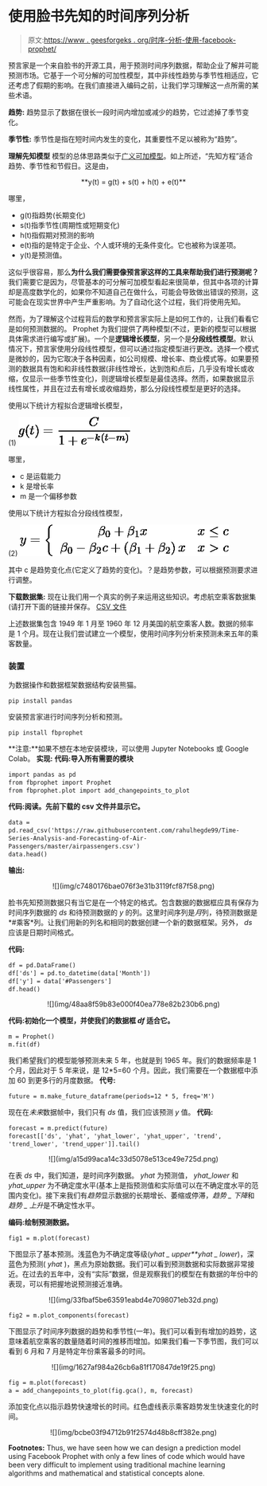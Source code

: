 # 使用脸书先知的时间序列分析

> 原文:[https://www . geesforgeks . org/时序-分析-使用-facebook-prophet/](https://www.geeksforgeeks.org/time-series-analysis-using-facebook-prophet/)

预言家是一个来自脸书的开源工具，用于预测时间序列数据，帮助企业了解并可能预测市场。它基于一个可分解的可加性模型，其中非线性趋势与季节性相适应，它还考虑了假期的影响。在我们直接进入编码之前，让我们学习理解这一点所需的某些术语。

**趋势:**
趋势显示了数据在很长一段时间内增加或减少的趋势，它过滤掉了季节变化。

**季节性:**
季节性是指在短时间内发生的变化，其重要性不足以被称为“趋势”。

**理解先知模型**
模型的总体思路类似于[广义可加模型](https://en.wikipedia.org/wiki/Generalized_additive_model)。如上所述，“先知方程”适合趋势、季节性和节假日。这是由，

<center>**y(t) = g(t) + s(t) + h(t) + e(t)**</center>

哪里，

*   g(t)指趋势(长期变化)
*   s(t)指季节性(周期性或短期变化)
*   h(t)指假期对预测的影响
*   e(t)指的是特定于企业、个人或环境的无条件变化。它也被称为误差项。
*   y(t)是预测值。

这似乎很容易，那么**为什么我们需要像预言家这样的工具来帮助我们进行预测呢？**
我们需要它是因为，尽管基本的可分解可加模型看起来很简单，但其中各项的计算却是高度数学化的，如果你不知道自己在做什么，可能会导致做出错误的预测，这可能会在现实世界中产生严重影响。为了自动化这个过程，我们将使用先知。

然而，为了理解这个过程背后的数学和预言家实际上是如何工作的，让我们看看它是如何预测数据的。
Prophet 为我们提供了两种模型(不过，更新的模型可以根据具体需求进行编写或扩展)。一个是**逻辑增长模型**，另一个是**分段线性模型**。默认情况下，预言家使用分段线性模型，但可以通过指定模型进行更改。选择一个模式是微妙的，因为它取决于各种因素，如公司规模、增长率、商业模式等。如果要预测的数据具有饱和和非线性数据(非线性增长，达到饱和点后，几乎没有增长或收缩，仅显示一些季节性变化)，则逻辑增长模型是最佳选择。然而，如果数据显示线性属性，并且在过去有增长或收缩趋势，那么分段线性模型是更好的选择。

使用以下统计方程拟合逻辑增长模型，

(1) ![  \begin{equation*} g(t)=\frac{C}{1+e^{-k(t-m)}} \end{equation*} ](img/3994abff0fa21d36a2db1dbc545484c3.png "Rendered by QuickLaTeX.com")

哪里，

*   c 是运载能力
*   k 是增长率
*   m 是一个偏移参数

使用以下统计方程拟合分段线性模型，

(2) ![ \begin{equation*} y=\left\{\begin{array}{cc} \beta_{0}+\beta_{1} x & x \leq c \\ \beta_{0}-\beta_{2} c+\left(\beta_{1}+\beta_{2}\right) x & x>c \end{array}\right. \end{equation*} ](img/1b6b5d434099579e21bd6de71d60d1c9.png "Rendered by QuickLaTeX.com")

其中 c 是趋势变化点(它定义了趋势的变化)。？是趋势参数，可以根据预测要求进行调整。

**下载数据集:**
现在让我们用一个真实的例子来运用这些知识。考虑航空乘客数据集(请打开下面的链接并保存。
[CSV 文件](https://raw.githubusercontent.com/rahulhegde99/Time-Series-Analysis-and-Forecasting-of-Air-Passengers/master/airpassengers.csv)

上述数据集包含 1949 年 1 月至 1960 年 12 月美国的航空乘客人数。数据的频率是 1 个月。现在让我们尝试建立一个模型，使用时间序列分析来预测未来五年的乘客数量。

### 装置

为数据操作和数据框架数据结构安装熊猫。

```
pip install pandas

```

安装预言家进行时间序列分析和预测。

```
pip install fbprophet

```

**注意:**如果不想在本地安装模块，可以使用 Jupyter Notebooks 或 Google Colab。
**实现:**
**代码:导入所有需要的模块**

```
import pandas as pd
from fbprophet import Prophet
from fbprophet.plot import add_changepoints_to_plot
```

**代码:阅读。先前下载的 csv 文件并显示它。**

```
data = pd.read_csv('https://raw.githubusercontent.com/rahulhegde99/Time-Series-Analysis-and-Forecasting-of-Air-Passengers/master/airpassengers.csv')
data.head()
```

**输出:**

<center>![](img/c7480176bae076f3e31b3119fcf87f58.png)</center>

脸书先知预测数据只有当它是在一个特定的格式。包含数据的数据框应具有保存为时间序列数据的 *ds* 和待预测数据的 *y* 的列。这里时间序列是*月*列，待预测数据是*#乘客*列。让我们用新的列名和相同的数据创建一个新的数据框架。另外， *ds* 应该是日期时间格式。

**代码:**

```
df = pd.DataFrame()
df['ds'] = pd.to_datetime(data['Month'])
df['y'] = data['#Passengers']
df.head()
```

<center>![](img/48aa8f59b83e000f40ea778e82b230b6.png)</center>

**代码:初始化一个模型，并使我们的数据框 *df* 适合它。**

```
m = Prophet()
m.fit(df)
```

我们希望我们的模型能够预测未来 5 年，也就是到 1965 年。我们的数据频率是 1 个月，因此对于 5 年来说，是 12*5=60 个月。因此，我们需要在一个数据框中添加 60 到更多行的月度数据。
**代号:**

```
future = m.make_future_dataframe(periods=12 * 5, freq='M')
```

现在在*未来*数据帧中，我们只有 *ds* 值，我们应该预测 *y* 值。
**代码:**

```
forecast = m.predict(future)
forecast[['ds', 'yhat', 'yhat_lower', 'yhat_upper', 'trend', 'trend_lower', 'trend_upper']].tail()
```

<center>
![](img/a15d99aca14c33d5078e513ce49e725d.png)
</center>

在表 *ds* 中，我们知道，是时间序列数据。 *yhat* 为预测值， *yhat_lower* 和 *yhat_upper* 为不确定度水平(基本上是指预测值和实际值可以在不确定度水平的范围内变化)。接下来我们有*趋势*显示数据的长期增长、萎缩或停滞，*趋势 _ 下降*和*趋势 _ 上升*是不确定性水平。

**编码:绘制预测数据。**

```
fig1 = m.plot(forecast)
```

下图显示了基本预测。浅蓝色为不确定度等级(*yhat _ upper**yhat _ lower*)，深蓝色为预测( *yhat* )，黑点为原始数据。我们可以看到预测数据和实际数据非常接近。在过去的五年中，没有“实际”数据，但是观察我们的模型在有数据的年份中的表现，可以有把握地说预测接近准确。

<center>![](img/33fbaf5be63591eabd4e7098071eb32d.png)</center>

```
fig2 = m.plot_components(forecast)
```

下图显示了时间序列数据的趋势和季节性(一年)。我们可以看到有增加的趋势，这意味着航空乘客的数量随着时间的推移而增加。如果我们看一下季节图，我们可以看到 6 月和 7 月是特定年份乘客最多的时间。

<center>![](img/1627af984a26cb6a81f170847de19f25.png)</center>

```
fig = m.plot(forecast)
a = add_changepoints_to_plot(fig.gca(), m, forecast)
```

添加变化点以指示趋势快速增长的时间。红色虚线表示乘客趋势发生快速变化的时间。

<center>![](img/bcbe03f94712b91f2574d48b8cff382e.png)</center>

**Footnotes:**
Thus, we have seen how we can design a prediction model using Facebook Prophet with only a few lines of code which would have been very difficult to implement using traditional machine learning algorithms and mathematical and statistical concepts alone.